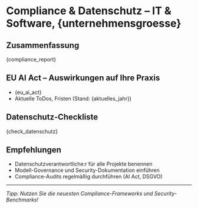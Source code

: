 # Compliance & Datenschutz – IT & Software, {unternehmensgroesse}

## Zusammenfassung

{compliance_report}

## EU AI Act – Auswirkungen auf Ihre Praxis

- {eu_ai_act}
- Aktuelle ToDos, Fristen (Stand: {aktuelles_jahr})

## Datenschutz-Checkliste

{check_datenschutz}

## Empfehlungen

- Datenschutzverantwortliche:r für alle Projekte benennen  
- Modell-Governance und Security-Dokumentation einführen  
- Compliance-Audits regelmäßig durchführen (AI Act, DSGVO)

---

_Tipp: Nutzen Sie die neuesten Compliance-Frameworks und Security-Benchmarks!_
